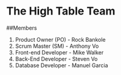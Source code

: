 # The High Table Team
##Members
<ol>
    <li>Product Owner (PO) - Rock Bankole</li>
    <li>Scrum Master (SM) - Anthony Vo</li>
    <li>Front-end Developer - Mike Walker</li>
    <li>Back-End Developer - Steven Vo</li>
    <li>Database Developer - Manuel Garcia</li>
</ul>
